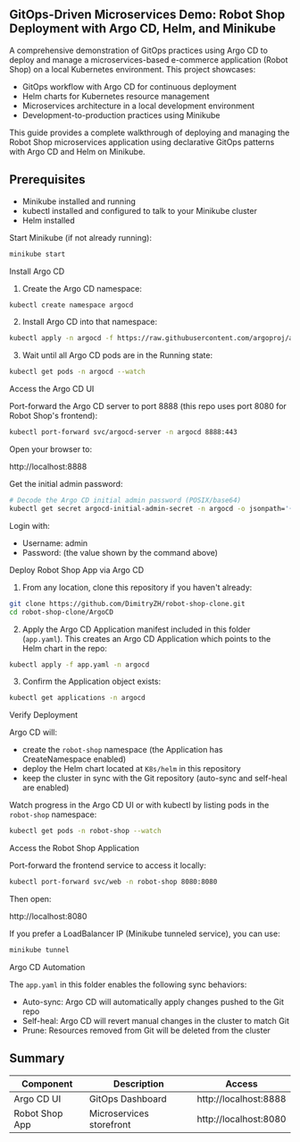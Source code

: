 ## GitOps-Driven Microservices Demo: Robot Shop Deployment with Argo CD, Helm, and Minikube

A comprehensive demonstration of GitOps practices using Argo CD to deploy and manage a microservices-based e-commerce application (Robot Shop) on a local Kubernetes environment. This project showcases:

- GitOps workflow with Argo CD for continuous deployment
- Helm charts for Kubernetes resource management
- Microservices architecture in a local development environment
- Development-to-production practices using Minikube

This guide provides a complete walkthrough of deploying and managing the Robot Shop microservices application using declarative GitOps patterns with Argo CD and Helm on Minikube.

## Prerequisites

- Minikube installed and running
- kubectl installed and configured to talk to your Minikube cluster
- Helm installed

Start Minikube (if not already running):

```bash
minikube start
```

Install Argo CD

1. Create the Argo CD namespace:

```bash
kubectl create namespace argocd
```

2. Install Argo CD into that namespace:

```bash
kubectl apply -n argocd -f https://raw.githubusercontent.com/argoproj/argo-cd/stable/manifests/install.yaml
```

3. Wait until all Argo CD pods are in the Running state:

```bash
kubectl get pods -n argocd --watch
```

Access the Argo CD UI

Port-forward the Argo CD server to port 8888 (this repo uses port 8080 for Robot Shop's frontend):

```bash
kubectl port-forward svc/argocd-server -n argocd 8888:443
```

Open your browser to:

http://localhost:8888

Get the initial admin password:

```bash
# Decode the Argo CD initial admin password (POSIX/base64)
kubectl get secret argocd-initial-admin-secret -n argocd -o jsonpath='{.data.password}' | base64 --decode
```

Login with:

- Username: admin
- Password: (the value shown by the command above)

Deploy Robot Shop App via Argo CD

1. From any location, clone this repository if you haven't already:

```bash
git clone https://github.com/DimitryZH/robot-shop-clone.git
cd robot-shop-clone/ArgoCD
```

2. Apply the Argo CD Application manifest included in this folder (`app.yaml`). This creates an Argo CD Application which points to the Helm chart in the repo:

```bash
kubectl apply -f app.yaml -n argocd
```

3. Confirm the Application object exists:

```bash
kubectl get applications -n argocd
```

Verify Deployment

Argo CD will:

- create the `robot-shop` namespace (the Application has CreateNamespace enabled)
- deploy the Helm chart located at `K8s/helm` in this repository
- keep the cluster in sync with the Git repository (auto-sync and self-heal are enabled)

Watch progress in the Argo CD UI or with kubectl by listing pods in the `robot-shop` namespace:

```bash
kubectl get pods -n robot-shop --watch
```

Access the Robot Shop Application

Port-forward the frontend service to access it locally:

```bash
kubectl port-forward svc/web -n robot-shop 8080:8080
```

Then open:

http://localhost:8080

If you prefer a LoadBalancer IP (Minikube tunneled service), you can use:

```bash
minikube tunnel
```

Argo CD Automation

The `app.yaml` in this folder enables the following sync behaviors:

- Auto-sync: Argo CD will automatically apply changes pushed to the Git repo
- Self-heal: Argo CD will revert manual changes in the cluster to match Git
- Prune: Resources removed from Git will be deleted from the cluster

## Summary

| Component          | Description              | Access                                         |
| ------------------ | ------------------------ | ---------------------------------------------- |
| Argo CD UI         | GitOps Dashboard         | http://localhost:8888                          |
| Robot Shop App     | Microservices storefront | http://localhost:8080                          |
